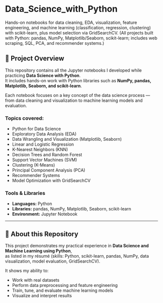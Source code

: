 # Data_Science_with_Python
Hands-on notebooks for data cleaning, EDA, visualization, feature engineering, and machine learning (classification, regression, clustering) with scikit-learn, plus model selection via GridSearchCV. (All projects built with Python: pandas, NumPy, Matplotlib/Seaborn, scikit-learn; includes web scraping, SQL, PCA, and recommender systems.)  

## 🧠 Project Overview

This repository contains all the Jupyter notebooks I developed while practicing **Data Science with Python**.  
It includes hands-on work with Python libraries such as **NumPy, pandas, Matplotlib, Seaborn, and scikit-learn**.

Each notebook focuses on a key concept of the data science process — from data cleaning and visualization to machine learning models and evaluation.

### Topics covered:
- Python for Data Science  
- Exploratory Data Analysis (EDA)  
- Data Wrangling and Visualization (Matplotlib, Seaborn)  
- Linear and Logistic Regression  
- K-Nearest Neighbors (KNN)  
- Decision Trees and Random Forest  
- Support Vector Machines (SVM)  
- Clustering (K-Means)  
- Principal Component Analysis (PCA)  
- Recommender Systems  
- Model Optimization with GridSearchCV

### Tools & Libraries
- **Languages:** Python  
- **Libraries:** pandas, NumPy, Matplotlib, Seaborn, scikit-learn  
- **Environment:** Jupyter Notebook  

---

## 📄 About this Repository

This project demonstrates my practical experience in **Data Science and Machine Learning using Python**,  
as listed in my résumé (skills: Python, scikit-learn, pandas, NumPy, data visualization, model evaluation, GridSearchCV).

It shows my ability to:
- Work with real datasets  
- Perform data preprocessing and feature engineering  
- Train, tune, and evaluate machine learning models  
- Visualize and interpret results  
